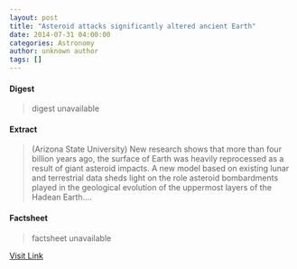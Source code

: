```yaml
---
layout: post
title: "Asteroid attacks significantly altered ancient Earth"
date: 2014-07-31 04:00:00
categories: Astronomy
author: unknown author
tags: []
---
```



#### Digest
>digest unavailable

#### Extract
>(Arizona State University) New research shows that more than four billion years ago, the surface of Earth was heavily reprocessed as a result of giant asteroid impacts. A new model based on existing lunar and terrestrial data sheds light on the role asteroid bombardments played in the geological evolution of the uppermost layers of the Hadean Earth....

#### Factsheet
>factsheet unavailable

[Visit Link](http://www.eurekalert.org/pub_releases/2014-07/asu-aas073114.php)


